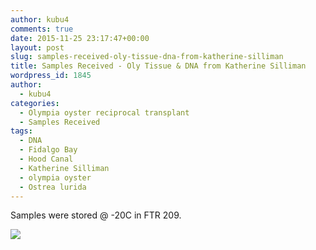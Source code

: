 ```yaml
---
author: kubu4
comments: true
date: 2015-11-25 23:17:47+00:00
layout: post
slug: samples-received-oly-tissue-dna-from-katherine-silliman
title: Samples Received - Oly Tissue & DNA from Katherine Silliman
wordpress_id: 1845
author:
  - kubu4
categories:
  - Olympia oyster reciprocal transplant
  - Samples Received
tags:
  - DNA
  - Fidalgo Bay
  - Hood Canal
  - Katherine Silliman
  - olympia oyster
  - Ostrea lurida
---
```


Samples were stored @ -20C in FTR 209.

[![](https://eagle.fish.washington.edu/Arabidopsis/20151125_oly_samples_silliman.JPG)](http://eagle.fish.washington.edu/Arabidopsis/20151125_oly_samples_silliman.JPG)
